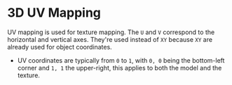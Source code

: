 # 3D UV Mapping

UV mapping is used for texture mapping. The `U` and `V` correspond to the horizontal and vertical axes. They're used instead of `XY` because `XY` are already used for object coordinates.

- UV coordinates are typically from `0` to `1`, with `0, 0` being the bottom-left corner and `1, 1` the upper-right, this applies to both the model and the texture.

